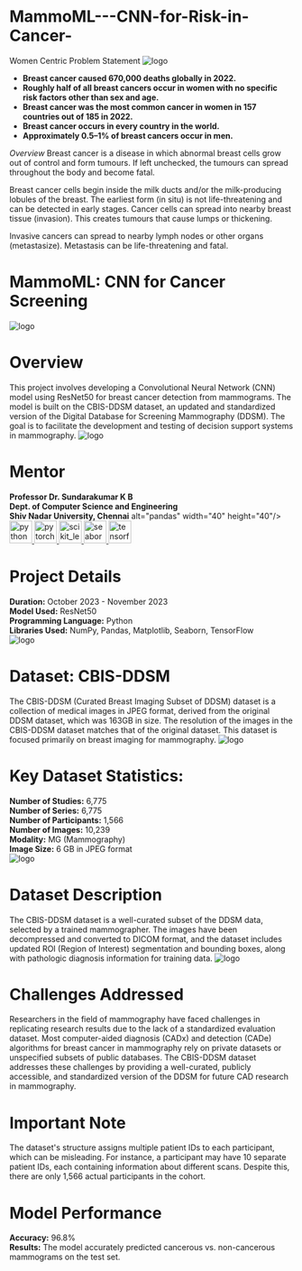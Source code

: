 # MammoML---CNN-for-Risk-in-Cancer-
Women Centric Problem Statement 
![logo](https://github.com/ipsita-kar/MammoML---CNN-for-Risk-in-Cancer-/blob/main/POSTER.png)
<ul>
  <li><strong>Breast cancer caused 670,000 deaths globally in 2022.</strong></li>
  <li><strong>Roughly half of all breast cancers occur in women with no specific risk factors other than sex and age.</strong></li>
  <li><strong>Breast cancer was the most common cancer in women in 157 countries out of 185 in 2022.</strong></li>
  <li><strong>Breast cancer occurs in every country in the world.</strong></li>
  <li><strong>Approximately 0.5–1% of breast cancers occur in men.</strong></li>
</ul>


_Overview_
Breast cancer is a disease in which abnormal breast cells grow out of control and form tumours. If left unchecked, the tumours can spread throughout the body and become fatal.

Breast cancer cells begin inside the milk ducts and/or the milk-producing lobules of the breast. The earliest form (in situ) is not life-threatening and can be detected in early stages. Cancer cells can spread into nearby breast tissue (invasion). This creates tumours that cause lumps or thickening. 

Invasive cancers can spread to nearby lymph nodes or other organs (metastasize). Metastasis can be life-threatening and fatal.
# MammoML: CNN for Cancer Screening
![logo](https://github.com/ipsita-kar/MammoML---CNN-for-Risk-in-Cancer-/blob/main/Raw%20Images.png)
## <h1>Overview</h1>
This project involves developing a Convolutional Neural Network (CNN) model using ResNet50 for breast cancer detection from mammograms. The model is built on the CBIS-DDSM dataset, an updated and standardized version of the Digital Database for Screening Mammography (DDSM). The goal is to facilitate the development and testing of decision support systems in mammography.
![logo](https://github.com/ipsita-kar/MammoML---CNN-for-Risk-in-Cancer-/blob/main/newplot.png)
## <h1>Mentor</h1>
**Professor Dr. Sundarakumar K B**  
**Dept. of Computer Science and Engineering**  
**Shiv Nadar University, Chennai**
alt="pandas" width="40" height="40"/> </a> <a href="https://www.python.org" target="_blank" rel="noreferrer"> <img src="https://raw.githubusercontent.com/devicons/devicon/master/icons/python/python-original.svg" alt="python" width="40" height="40"/> </a> <a href="https://pytorch.org/" target="_blank" rel="noreferrer"> <img src="https://www.vectorlogo.zone/logos/pytorch/pytorch-icon.svg" alt="pytorch" width="40" height="40"/> </a> <a href="https://scikit-learn.org/" target="_blank" rel="noreferrer"> <img src="https://upload.wikimedia.org/wikipedia/commons/0/05/Scikit_learn_logo_small.svg" alt="scikit_learn" width="40" height="40"/> </a> <a href="https://seaborn.pydata.org/" target="_blank" rel="noreferrer"> <img src="https://seaborn.pydata.org/_images/logo-mark-lightbg.svg" alt="seaborn" width="40" height="40"/> </a> <a href="https://www.tensorflow.org" target="_blank" rel="noreferrer"> <img src="https://www.vectorlogo.zone/logos/tensorflow/tensorflow-icon.svg" alt="tensorflow" width="40" height="40"/> </a> </p>

## <h1>Project Details</h1>
**Duration:** October 2023 - November 2023  
**Model Used:** ResNet50  
**Programming Language:** Python  
**Libraries Used:** NumPy, Pandas, Matplotlib, Seaborn, TensorFlow  
![logo](https://github.com/ipsita-kar/MammoML---CNN-for-Risk-in-Cancer-/blob/main/CBIS%20DDSM%20DATASET.png)
## <h1>Dataset: CBIS-DDSM</h1>
The CBIS-DDSM (Curated Breast Imaging Subset of DDSM) dataset is a collection of medical images in JPEG format, derived from the original DDSM dataset, which was 163GB in size. The resolution of the images in the CBIS-DDSM dataset matches that of the original dataset. This dataset is focused primarily on breast imaging for mammography.
![logo](https://github.com/ipsita-kar/MammoML---CNN-for-Risk-in-Cancer-/blob/main/Data%20cleaning.png)
### <h1>Key Dataset Statistics:</h1>
**Number of Studies:** 6,775  
**Number of Series:** 6,775  
**Number of Participants:** 1,566  
**Number of Images:** 10,239  
**Modality:** MG (Mammography)  
**Image Size:** 6 GB in JPEG format  
![logo](https://github.com/ipsita-kar/MammoML---CNN-for-Risk-in-Cancer-/blob/main/Data%20cleaning.png)
### <h1>Dataset Description</h1>
The CBIS-DDSM dataset is a well-curated subset of the DDSM data, selected by a trained mammographer. The images have been decompressed and converted to DICOM format, and the dataset includes updated ROI (Region of Interest) segmentation and bounding boxes, along with pathologic diagnosis information for training data.
![logo](https://github.com/ipsita-kar/MammoML---CNN-for-Risk-in-Cancer-/blob/main/Data%20Visualizing.png)
### <h1>Challenges Addressed</h1>
Researchers in the field of mammography have faced challenges in replicating research results due to the lack of a standardized evaluation dataset. Most computer-aided diagnosis (CADx) and detection (CADe) algorithms for breast cancer in mammography rely on private datasets or unspecified subsets of public databases. The CBIS-DDSM dataset addresses these challenges by providing a well-curated, publicly accessible, and standardized version of the DDSM for future CAD research in mammography.

### <h1>Important Note</h1>
The dataset's structure assigns multiple patient IDs to each participant, which can be misleading. For instance, a participant may have 10 separate patient IDs, each containing information about different scans. Despite this, there are only 1,566 actual participants in the cohort.

## <h1>Model Performance</h1>
**Accuracy:** 96.8%  
**Results:** The model accurately predicted cancerous vs. non-cancerous mammograms on the test set.

